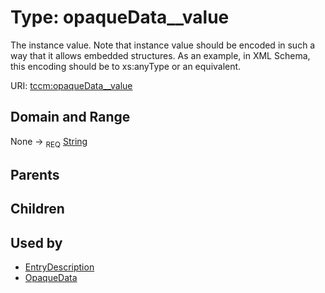 
# Type: opaqueData__value


The instance value. Note that instance value should be encoded in such a way that it allows embedded
structures. As an example, in XML Schema, this encoding should be to xs:anyType or an equivalent.

URI: [tccm:opaqueData__value](https://hotecosystem.org/tccm/opaqueData__value)


## Domain and Range

None ->  <sub>REQ</sub> [String](types/String.md)

## Parents


## Children


## Used by

 * [EntryDescription](EntryDescription.md)
 * [OpaqueData](OpaqueData.md)
